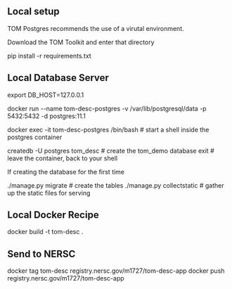 ## Local setup

TOM Postgres recommends the use of a virutal environment.

Download the TOM Toolkit and enter that directory

pip install -r requirements.txt

## Local Database Server
export DB_HOST=127.0.0.1


docker run --name tom-desc-postgres -v /var/lib/postgresql/data -p 5432:5432 -d postgres:11.1

docker exec -it tom-desc-postgres /bin/bash  # start a shell inside the postgres container

createdb -U postgres tom_desc                # create the tom_demo database
exit                                         # leave the container, back to your shell

If creating the database for the first time

./manage.py migrate           # create the tables
./manage.py collectstatic     # gather up the static files for serving

## Local Docker Recipe

docker build -t tom-desc .

## Send to NERSC

docker tag tom-desc registry.nersc.gov/m1727/tom-desc-app
docker push registry.nersc.gov/m1727/tom-desc-app
